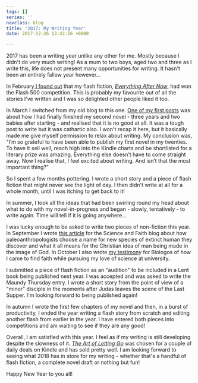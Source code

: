 ```yaml
---
tags: []
series: ''
navclass: blog
title: '2017: My Writing Year'
date: 2017-12-26 13:43:56 +0000

---
```

2017 has been a writing year unlike any other for me. Mostly because I didn't do very much writing! As a mum to two boys, aged two and three as I write this, life does not present many opportunities for writing. It hasn't been an entirely fallow year however...

In February[ I found out](http://madebythepotter.blogspot.co.uk/2017/02/flash-500-winner.html) that my flash fiction, [_Everything After Now_](http://flash500.com/index_files/finalq16.htm), had won the Flash 500 competition. This is probably my favourite out of all the stories I've written and I was so delighted other people liked it too.

In March I switched from my old blog to this one. [One of my first posts](https://chloebanks.co.uk/posts/failure-freedom-and-fresh-starts/) was about how I had finally finished my second novel - three years and two babies after starting - and realised that it is no good at all. It was a tough post to write but it was cathartic also. I won't recap it here, but it basically made me give myself permission to relax about writing. My conclusion was, "I’m so grateful to have been able to publish my first novel in my twenties. To have it sell well, reach high into the Kindle charts and be shortlisted for a literary prize was amazing. Everything else doesn’t have to come straight away. Now I realise that, I feel excited about writing. And isn’t that the most important thing?"

So I spent a few months pottering. I wrote a short story and a piece of flash fiction that might never see the light of day. I then didn't write at all for a whole month, until I was itching to get back to it!

In summer, I took all the ideas that had been swirling round my head about what to do with my novel-in-progress and began - slowly, tentatively - to write again. Time will tell if it is going anywhere...

I was lucky enough to be asked to write two pieces of non-fiction this year. In September I wrote [this article](https://scienceandbelief.org/2017/09/14/guest-post-a-hominin-by-any-other-name-would-be-just-as-wise/) for the Science and Faith blog about how paleoanthropologists choose a name for new species of extinct human they discover and what it all means for the Christian idea of man being made in the image of God. In October I also wrote [my testimon](https://biologos.org/blogs/guest/the-reluctant-convert-how-i-found-faith-in-christ-and-peace-with-science)y for Biologos of how I came to find faith while pursuing my love of science at university. 

I submitted a piece of flash fiction as an "audition" to be included in a Lent book being published next year. I was accepted and was asked to write the Maundy Thursday entry. I wrote a short story from the point of view of a "minor" disciple in the moments after Judas leaves the scene of the Last Supper. I'm looking forward to being published again!

In autumn I wrote the first few chapters of my novel and then, in a burst of productivity, I ended the year writing a flash story from scratch and editing another flash from earlier in the year. I have entered both pieces into competitions and am waiting to see if they are any good!

Overall, I am satisfied with this year. I feel as if my writing is still developing despite the slowness of it. [_The Art of Letting Go_](https://www.amazon.co.uk/Art-Letting-Go-Chloe-Banks-ebook/dp/B00LZRKK9S/ref=tmm_kin_swatch_0?_encoding=UTF8&sr=8-1&qid=1406315699) was chosen for a couple of daily deals on Kindle and has sold pretty well. I am looking forward to seeing what 2018 has in store for my writing - whether that's a handful of flash fiction, a complete novel draft or nothing but fun!

Happy New Year to you all!